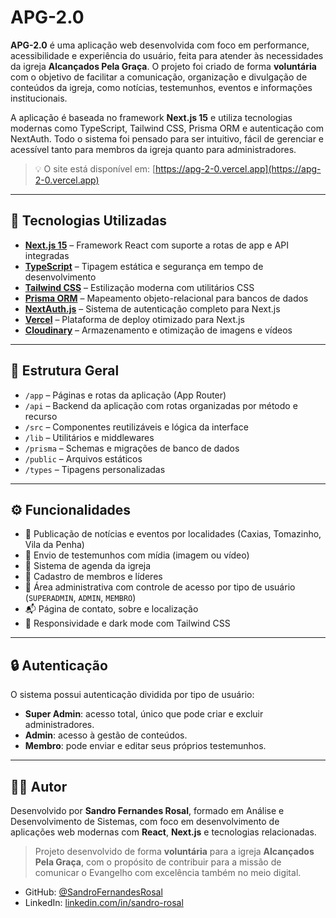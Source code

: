 # APG-2.0

**APG-2.0** é uma aplicação web desenvolvida com foco em performance, acessibilidade e experiência do usuário, feita para atender às necessidades da igreja **Alcançados Pela Graça**. O projeto foi criado de forma **voluntária** com o objetivo de facilitar a comunicação, organização e divulgação de conteúdos da igreja, como notícias, testemunhos, eventos e informações institucionais.

A aplicação é baseada no framework **Next.js 15** e utiliza tecnologias modernas como TypeScript, Tailwind CSS, Prisma ORM e autenticação com NextAuth. Todo o sistema foi pensado para ser intuitivo, fácil de gerenciar e acessível tanto para membros da igreja quanto para administradores.

> 💡 O site está disponível em: [https://apg-2-0.vercel.app](https://apg-2-0.vercel.app)

---

## 🚀 Tecnologias Utilizadas

- **[Next.js 15](https://nextjs.org/)** – Framework React com suporte a rotas de app e API integradas  
- **[TypeScript](https://www.typescriptlang.org/)** – Tipagem estática e segurança em tempo de desenvolvimento  
- **[Tailwind CSS](https://tailwindcss.com/)** – Estilização moderna com utilitários CSS  
- **[Prisma ORM](https://www.prisma.io/)** – Mapeamento objeto-relacional para bancos de dados  
- **[NextAuth.js](https://next-auth.js.org/)** – Sistema de autenticação completo para Next.js  
- **[Vercel](https://vercel.com/)** – Plataforma de deploy otimizado para Next.js  
- **[Cloudinary](https://cloudinary.com/)** – Armazenamento e otimização de imagens e vídeos  

---

## 📁 Estrutura Geral

- `/app` – Páginas e rotas da aplicação (App Router)  
- `/api` – Backend da aplicação com rotas organizadas por método e recurso  
- `/src` – Componentes reutilizáveis e lógica da interface  
- `/lib` – Utilitários e middlewares  
- `/prisma` – Schemas e migrações de banco de dados  
- `/public` – Arquivos estáticos  
- `/types` – Tipagens personalizadas  

---

## ⚙️ Funcionalidades

- 📌 Publicação de notícias e eventos por localidades (Caxias, Tomazinho, Vila da Penha)  
- 🎤 Envio de testemunhos com mídia (imagem ou vídeo)  
- 📅 Sistema de agenda da igreja  
- 👥 Cadastro de membros e líderes  
- 🔐 Área administrativa com controle de acesso por tipo de usuário (`SUPERADMIN`, `ADMIN`, `MEMBRO`)  
- 📬 Página de contato, sobre e localização  
- 🌙 Responsividade e dark mode com Tailwind CSS  

---

## 🔒 Autenticação

O sistema possui autenticação dividida por tipo de usuário:

- **Super Admin**: acesso total, único que pode criar e excluir administradores.  
- **Admin**: acesso à gestão de conteúdos.  
- **Membro**: pode enviar e editar seus próprios testemunhos.  

---

## 👨‍💻 Autor

Desenvolvido por **Sandro Fernandes Rosal**, formado em Análise e Desenvolvimento de Sistemas, com foco em desenvolvimento de aplicações web modernas com **React**, **Next.js** e tecnologias relacionadas.

> Projeto desenvolvido de forma **voluntária** para a igreja **Alcançados Pela Graça**, com o propósito de contribuir para a missão de comunicar o Evangelho com excelência também no meio digital.

- GitHub: [@SandroFernandesRosal](https://github.com/SandroFernandesRosal)  
- LinkedIn: [linkedin.com/in/sandro-rosal](https://www.linkedin.com/in/sandro-rosal)  
